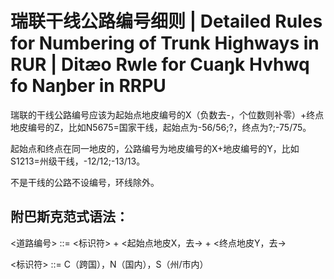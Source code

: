 # 瑞联干线公路编号细则 | Detailed Rules for Numbering of Trunk Highways in RUR | Ditæo Rwle for Cuaŋk Hvhwq fo Naŋber in RRPU 

瑞联的干线公路编号应该为起始点地皮编号的X（负数去-，个位数则补零）+终点地皮编号的Z，比如N5675=国家干线，起始点为-56/56;?，终点为?;-75/75。 

起始点和终点在同一地皮的，公路编号为地皮编号的X+地皮编号的Y，比如S1213=州级干线，-12/12;-13/13。 

不是干线的公路不设编号，环线除外。 

## 附巴斯克范式语法： 

 <道路编号> ::= <标识符> + <起始点地皮X，去-> + <终点地皮Y，去-> 

<标识符> ::= C（跨国），N（国内），S（州/市内） 
